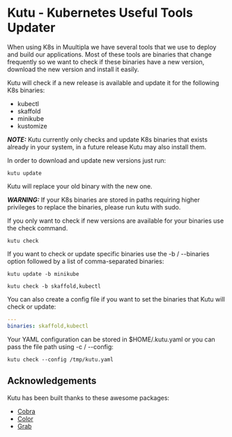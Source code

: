 # Kutu - Kubernetes Useful Tools Updater

When using K8s in Muultipla we have several tools that we use to deploy and build our applications. Most of these tools are binaries that change frequently so we want to check if these binaries have a new version, download the new version and install it easily.

Kutu will check if a new release is available and update it for the following K8s binaries:

- kubectl
- skaffold
- minikube
- kustomize

**_NOTE:_**  Kutu currently only checks and update K8s binaries that exists already in your system, in a future release Kutu may also install them.

In order to download and update new versions just run:

`kutu update`

Kutu will replace your old binary with the new one.

**_WARNING:_**  If your K8s binaries are stored in paths requiring higher privileges to replace the binaries, please run kutu with sudo.

If you only want to check if new versions are available for your binaries use the check command.

`kutu check`

If you want to check or update specific binaries use the -b / --binaries option followed by a list of comma-separated binaries:

`kutu update -b minikube`

`kutu check -b skaffold,kubectl`

You can also create a config file if you want to set the binaries that Kutu will check or update:

```yaml
---
binaries: skaffold,kubectl
```

Your YAML configuration can be stored in $HOME/.kutu.yaml or you can pass the file path using -c / --config:

`kutu check --config /tmp/kutu.yaml`

## Acknowledgements

Kutu has been built thanks to these awesome packages:

- [Cobra](https://github.com/spf13/cobra)
- [Color](https://github.com/gookit/color)
- [Grab](https://github.com/cavaliercoder/grab)
